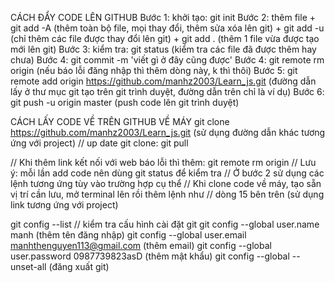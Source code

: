 CÁCH ĐẨY CODE LÊN GITHUB
Bước 1: khởi tạo: git init
Bước 2: thêm file  + git add -A (thêm toàn bộ file, mọi thay đổi, thêm sửa xóa lên git)
                   + git add -u (chỉ thêm các file được thay đổi lên git)
                   + git add . (thêm 1 file vừa được tạo mới lên git)
Bước 3: kiểm tra: git status (kiểm tra các file đã được thêm hay chưa)
Bước 4: git commit -m 'viết gì ở đây cũng được'
Bước 4: git remote rm origin (nếu báo lỗi đăng nhập thì thêm dòng này, k thì thôi)
Bước 5: git remote add origin https://github.com/manhz2003/Learn_js.git
(đường dẫn lấy ở thư mục git tạo trên git trình duyệt, đường dẫn trên chỉ là ví dụ)
Bước 6: git push -u origin master (push code lên git trình duyệt)

CÁCH LẤY CODE VỀ TRÊN GITHUB VỀ MÁY
git clone https://github.com/manhz2003/Learn_js.git
(sử dụng đường dẫn khác tương ứng với project)
// up date git clone: git pull

// Khi thêm link kết nối với web báo lỗi thì thêm: git remote rm origin
// Lưu ý: mỗi lần add code nên dùng git status để kiểm tra
// Ở bước 2 sử dụng các lệnh tương ứng tùy vào trường hợp cụ thể
// Khi clone code về máy, tạo sẵn vị trí cần lưu, mở terminal lên rồi thêm lệnh như
// dòng 15 bên trên (sử dụng link tương ứng với project)


git config --list // kiểm tra cấu hình cài đặt git
git config --global user.name manh (thêm tên đăng nhập)
git config --global user.email manhthenguyen113@gmail.com (thêm email)
git config --global user.password 0987739823asD (thêm mật khẩu)
git config --global --unset-all (đăng xuất git)
